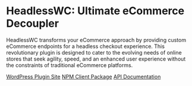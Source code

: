 # HeadlessWC: Ultimate eCommerce Decoupler

HeadlessWC transforms your eCommerce approach by providing custom eCommerce endpoints for a headless checkout experience. This revolutionary plugin is designed to cater to the evolving needs of online stores that seek agility, speed, and an enhanced user experience without the constraints of traditional eCommerce platforms.

[WordPress Plugin Site](https://wordpress.org/plugins/headless-wc/)
[NPM Client Package](https://www.npmjs.com/package/headless-wc-client)
[API Documentation](https://dawidw5219.github.io/headless-wc/)
